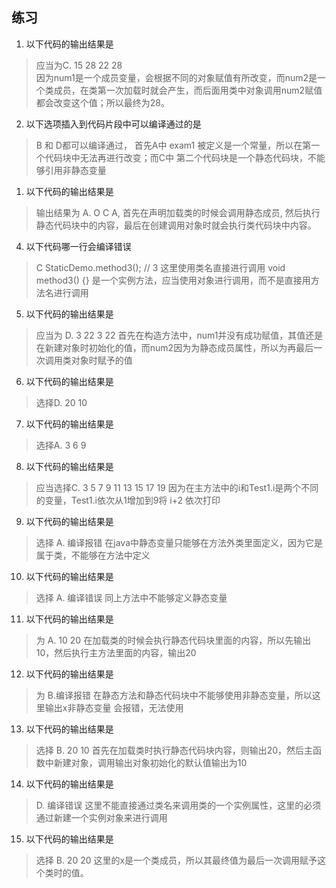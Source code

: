 ## 练习
1. 以下代码的输出结果是
> 应当为C. 15 28 22 28  
> 因为num1是一个成员变量，会根据不同的对象赋值有所改变，而num2是一个类成员，在类第一次加载时就会产生，而后面用类中对象调用num2赋值都会改变这个值；所以最终为28。

2. 以下选项插入到代码片段中可以编译通过的是
> B 和 D都可以编译通过，
> 首先A中 exam1 被定义是一个常量，所以在第一个代码块中无法再进行改变；而C中 第二个代码块是一个静态代码块，不能够引用非静态变量

1. 以下代码的输出结果是
> 输出结果为 A. O C A, 首先在声明加载类的时候会调用静态成员, 然后执行静态代码块中的内容，最后在创建调用对象时就会执行类代码块中内容。

4. 以下代码哪一行会编译错误
> C
> StaticDemo.method3(); // 3 这里使用类名直接进行调用
> void method3() {} 是一个实例方法，应当使用对象进行调用，而不是直接用方法名进行调用

5. 以下代码的输出结果是
> 应当为 D. 3 22 3 22
> 首先在构造方法中，num1并没有成功赋值，其值还是在新建对象时初始化的值，而num2因为为静态成员属性，所以为再最后一次调用类对象时赋予的值

6. 以下代码的输出结果是
> 选择D. 20 10 

7. 以下代码的输出结果是
> 选择A. 3 6 9 

8. 以下代码的输出结果是
> 应当选择C. 3 5 7 9 11 13 15 17 19 
> 因为在主方法中的i和Test1.i是两个不同的变量，Test1.i依次从1增加到9将 i+2 依次打印

9.  以下代码的输出结果是
> 选择 A. 编译报错
> 在java中静态变量只能够在方法外类里面定义，因为它是属于类，不能够在方法中定义

10. 以下代码的输出结果是
> 选择 A. 编译错误 
> 同上方法中不能够定义静态变量

11. 以下代码的输出结果是
> 为 A. 10 20 
> 在加载类的时候会执行静态代码块里面的内容，所以先输出10，然后执行主方法里面的内容，输出20 

12. 以下代码的输出结果是
> 为 B.编译报错 
> 在静态方法和静态代码块中不能够使用非静态变量，所以这里输出x非静态变量
会报错，无法使用

13. 以下代码的输出结果是
> 选择 B. 20 10 
> 首先在加载类时执行静态代码块内容，则输出20，然后主函数中新建对象，调用输出对象初始化的默认值输出为10

14. 以下代码的输出结果是
> D. 编译错误
> 这里不能直接通过类名来调用类的一个实例属性，这里的必须通过新建一个实例对象来进行调用

15. 以下代码的输出结果是
> 选择 B. 20 20
> 这里的x是一个类成员，所以其最终值为最后一次调用赋予这个类时的值。